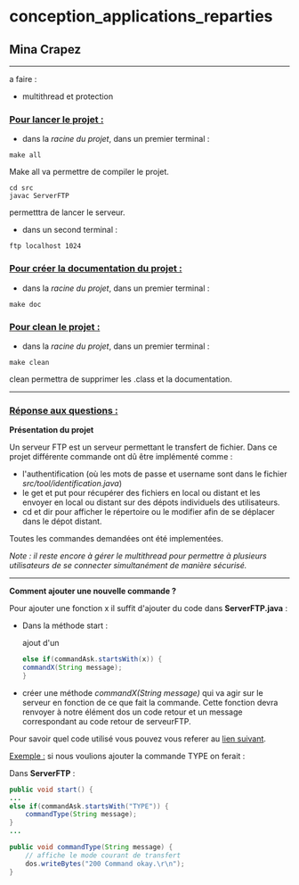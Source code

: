 # conception_applications_reparties

## Mina Crapez


---------------
a faire :
- multithread et protection


### <u>Pour lancer le projet :</u>

- dans la *racine du projet*, dans un premier terminal :
```
make all
```
Make all va permettre de compiler le projet.

```
cd src
javac ServerFTP
```
permetttra de lancer le serveur.

- dans un second terminal :
``` 
ftp localhost 1024

```

### <u>Pour créer la documentation du projet :</u>

- dans la *racine du projet*, dans un premier terminal :
```
make doc
```

### <u>Pour clean le projet :</u>

- dans la *racine du projet*, dans un premier terminal :
```
make clean
```

clean permettra de supprimer les .class et la documentation.


--------------------


### <u>Réponse aux questions :</u>

**Présentation du projet**

Un serveur FTP est un serveur permettant le transfert de fichier. Dans ce projet différente commande ont dû être implémenté comme :
- l'authentification (où les mots de passe et username sont dans le fichier *src/tool/identification.java*)
- le get et put pour récupérer des fichiers en local ou distant et les envoyer en local ou distant sur des dépots individuels des utilisateurs.
- cd et dir pour afficher le répertoire ou le modifier afin de se déplacer dans le dépot distant.

Toutes les commandes demandées ont été implementées.

*Note : il reste encore à gérer le multithread pour permettre à plusieurs utilisateurs de se connecter simultanément de manière sécurisé.*

-------------

**Comment ajouter une nouvelle commande ?**

Pour ajouter une fonction x il suffit d'ajouter du code dans **ServerFTP.java** :

- Dans la méthode start :

    ajout d'un 
    ```java
    else if(commandAsk.startsWith(x)) {
    commandX(String message);
    }
    ```

- créer une méthode *commandX(String message)* qui va agir sur le serveur en fonction de ce que fait la commande. Cette fonction devra renvoyer à notre élément dos un code retour et un message correspondant au code retour de serveurFTP.

Pour savoir quel code utilisé vous pouvez vous referer au [lien suivant](https://fr.wikipedia.org/wiki/Liste_des_commandes_ftp).

<u>Exemple :</u> si nous voulions ajouter la commande TYPE on ferait :

Dans **ServerFTP** :
```java
public void start() {
...
else if(commandAsk.startsWith("TYPE")) {
    commandType(String message);
}
...

public void commandType(String message) {
    // affiche le mode courant de transfert
    dos.writeBytes("200 Command okay.\r\n");
}
```

